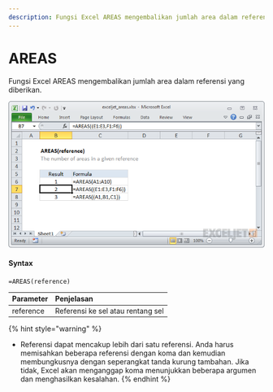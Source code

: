 ```yaml
---
description: Fungsi Excel AREAS mengembalikan jumlah area dalam referensi yang diberikan.
---
```


# AREAS

Fungsi Excel AREAS mengembalikan jumlah area dalam referensi yang diberikan.

![Sumber : https://exceljet.net/excel-functions/excel-areas-function ](../.gitbook/assets/areas.png)

#### Syntax

```text
=AREAS(reference)
```

| **Parameter** | **Penjelasan** |
| :--- | :--- |
| reference | Referensi ke sel atau rentang sel |

{% hint style="warning" %}
* Referensi dapat mencakup lebih dari satu referensi. Anda harus memisahkan beberapa referensi dengan koma dan kemudian membungkusnya dengan seperangkat tanda kurung tambahan. Jika tidak, Excel akan menganggap koma menunjukkan beberapa argumen dan menghasilkan kesalahan.
{% endhint %}

